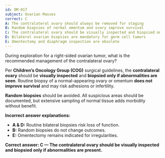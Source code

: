 ```yaml
---
id: OM-017
subject: Ovarian Masses
correct: C
A: The contralateral ovary should always be removed for staging
B: Random biopsies of normal omentum and ovary improve survival
C: The contralateral ovary should be visually inspected and biopsied only if abnormalities are present
D: Bilateral ovarian biopsies are mandatory for germ cell tumors
E: Omentectomy and diaphragm inspection are obsolete
---
```


During exploration for a right-sided ovarian tumor, what is the recommended management of the contralateral ovary?

<!-- EXPLANATION -->

Per **Children’s Oncology Group (COG)** surgical guidelines, the **contralateral ovary** should be **visually inspected** and **biopsied only if abnormalities are seen**. Routine biopsy of a normal-appearing ovary or omentum **does not improve survival** and may risk adhesions or infertility.

**Random biopsies** should be avoided. All suspicious areas should be documented, but extensive sampling of normal tissue adds morbidity without benefit.

**Incorrect answer explanations:**
- **A & D:** Routine bilateral biopsies risk loss of function.  
- **B:** Random biopsies do not change outcomes.  
- **E:** Omentectomy remains indicated for irregularities.

**Correct answer: C — The contralateral ovary should be visually inspected and biopsied only if abnormalities are present.**

